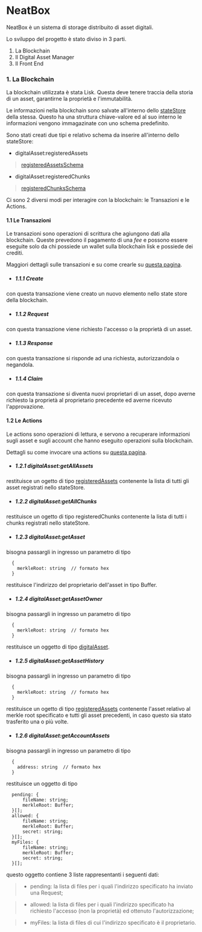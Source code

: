 # NeatBox

NeatBox è un sistema di storage distribuito di asset digitali. 

Lo sviluppo del progetto è stato diviso in 3 parti.

  1. La Blockchain
  2. Il Digital Asset Manager
  3. Il Front End

### 1. La Blockchain

La blockchain utilizzata è stata Lisk. Questa deve tenere traccia della storia di un asset, garantirne la proprietà e l'immutabilità. 

Le informazioni nella blockchain sono salvate all'interno dello [stateStore](https://lisk.com/documentation/lisk-sdk/references/lisk-elements/chain.html#state-store-and-database-mechanism) della stessa. Questo ha una struttura chiave-valore ed al suo interno le informazioni vengono immagazinate con uno schema predefinito.

Sono stati creati due tipi e relativo schema da inserire all'interno dello stateStore: 

  - digitalAsset:registeredAssets
  > [registeredAssetsSchema](https://github.com/BlockchainLabItalia/neatbox/blob/main/src/app/schemas/digital_asset/digital_asset_schemas.ts)
  
  - digitalAsset:registeredChunks
  > [registeredChunksSchema](https://github.com/BlockchainLabItalia/neatbox/blob/main/src/app/schemas/chunks/chunk_schemas.ts)



Ci sono 2 diversi modi per interagire con la blockchain: le Transazioni e le Actions.

#### 1.1 Le Transazioni

Le transazioni sono operazioni di scrittura che agiungono dati alla blockchain. Queste prevedono il pagamento di una _fee_ e possono essere eseguite solo da chi possiede un wallet sulla blockchain lisk e possiede dei crediti.

Maggiori dettagli sulle transazioni e su come crearle su
[questa pagina](https://lisk.com/documentation/lisk-sdk/guides/node-management/signing-transactions-offline.html#Cookiebot).

 - ##### 1.1.1 Create
 con questa transazione viene creato un nuovo elemento nello state store della blockchain.
 
 - ##### 1.1.2 Request
 con questa transazione viene richiesto l'accesso o la proprietà di un asset.
 
 - ##### 1.1.3 Response
 con questa transazione si risponde ad una richiesta, autorizzandola o negandola.
 
 - ##### 1.1.4 Claim
 con questa transazione si diventa nuovi proprietari di un asset, dopo averne richiesto la proprietà al proprietario precedente ed averne ricevuto l'approvazione.
 
#### 1.2 Le Actions

Le actions sono operazioni di lettura, e servono a recuperare informazioni sugli asset e sugli account che hanno eseguito operazioni sulla blockchain.

Dettagli su come invocare una actions su [questa pagina](https://lisk.com/documentation/lisk-sdk/advanced-explanations/communication.html#actions).

  - ##### 1.2.1 digitalAsset:getAllAssets
  restituisce un ogetto di tipo [registeredAssets](https://github.com/BlockchainLabItalia/neatbox/blob/main/src/app/schemas/digital_asset/digital_asset_types.ts) contenente la lista di tutti gli asset registrati nello stateStore.
  
  - ##### 1.2.2 digitalAsset:getAllChunks
  restituisce un ogetto di tipo registeredChunks contenente la lista di tutti i chunks registrati nello stateStore.
  
  - ##### 1.2.3 digitalAsset:getAsset
  bisogna passargli in ingresso un parametro di tipo 
  ```
    {
      merkleRoot: string  // formato hex
    }
  ```
  restituisce l'indirizzo del proprietario dell'asset in tipo Buffer.
  - ##### 1.2.4 digitalAsset:getAssetOwner
  
  bisogna passargli in ingresso un parametro di tipo 
  ```
    {
      merkleRoot: string  // formato hex
    }
  ```
  restituisce un oggetto di tipo [digitalAsset](https://github.com/BlockchainLabItalia/neatbox/blob/main/src/app/schemas/digital_asset/digital_asset_types.ts).
  
  - ##### 1.2.5 digitalAsset:getAssetHistory
  
  bisogna passargli in ingresso un parametro di tipo 
  ```
    {
      merkleRoot: string  // formato hex
    }
  ```
  restituisce un ogetto di tipo [registeredAssets](https://github.com/BlockchainLabItalia/neatbox/blob/main/src/app/schemas/digital_asset/digital_asset_types.ts) contenente l'asset relativo al merkle root specificato e tutti gli asset precedenti, in caso questo sia stato trasferito una o più volte.
  - ##### 1.2.6 digitalAsset:getAccountAssets
  bisogna passargli in ingresso un parametro di tipo 
  ```
    {
      address: string  // formato hex
    }
  ```
  restituisce un oggetto di tipo
  
  ```
    pending: {
        fileName: string;
        merkleRoot: Buffer;
    }[];
    allowed: {
        fileName: string;
        merkleRoot: Buffer;
        secret: string;
    }[];
    myFiles: {
        fileName: string;
        merkleRoot: Buffer;
        secret: string;
    }[];
  ```
  questo oggetto contiene 3 liste rappresentanti i seguenti dati:
  > - pending: la lista di files per i quali l'indirizzo specificato ha inviato una Request;
  
  > - allowed: la lista di files per i quali l'indirizzo specificato ha richiesto l'accesso (non la proprietà) ed ottenuto l'autorizzazione;
  
  > - myFiles: la lista di files di cui l'indirizzo specificato è il proprietario.
